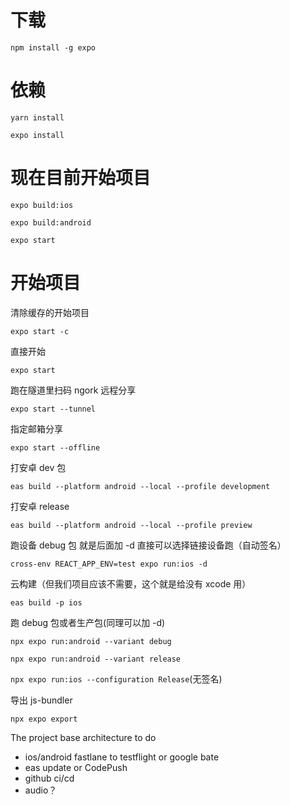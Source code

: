 # 下载

`npm install -g expo`

# 依赖

`yarn install`

`expo install`

# 现在目前开始项目

`expo build:ios`

`expo build:android`

`expo start`

# 开始项目

清除缓存的开始项目

`expo start -c`

直接开始

`expo start`

跑在隧道里扫码 ngork 远程分享

`expo start --tunnel`

指定邮箱分享

`expo start --offline`

打安卓 dev 包

`eas build --platform android --local --profile development`

打安卓 release

`eas build --platform android --local --profile preview`

跑设备 debug 包 就是后面加 -d 直接可以选择链接设备跑（自动签名）

`cross-env REACT_APP_ENV=test expo run:ios -d`

云构建（但我们项目应该不需要，这个就是给没有 xcode 用）

`eas build -p ios`

跑 debug 包或者生产包(同理可以加 -d)

`npx expo run:android --variant debug`

`npx expo run:android --variant release`

`npx expo run:ios --configuration Release`(无签名)

导出 js-bundler

`npx expo export`

The project base architecture to do

- ios/android fastlane to testflight or google bate
- eas update or CodePush
- github ci/cd
- audio？
